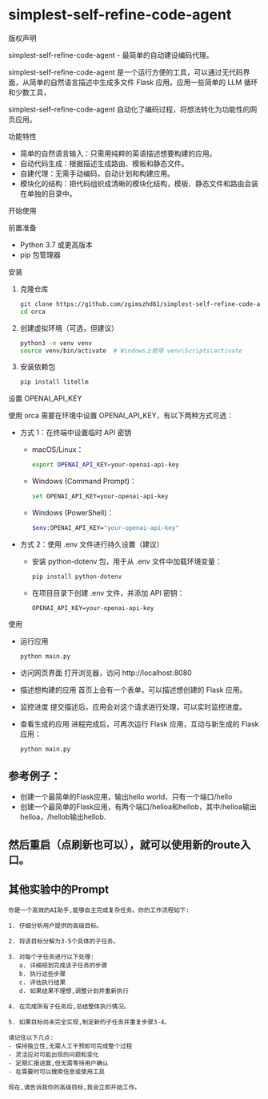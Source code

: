 # simplest-self-refine-code-agent

版权声明

simplest-self-refine-code-agent - 最简单的自动建设编码代理。

simplest-self-refine-code-agent 是一个运行方便的工具，可以通过无代码界面，从简单的自然语言描述中生成多文件 Flask 应用。应用一些简单的 LLM 循环和少数工具，

simplest-self-refine-code-agent 自动化了编码过程，将想法转化为功能性的网页应用。

功能特性
- 简单的自然语言输入：只需用纯粹的英语描述想要构建的应用。
- 自动代码生成：根据描述生成路由、模板和静态文件。
- 自建代理：无需手动编码，自动计划和构建应用。
- 模块化的结构：把代码组织成清晰的模块化结构，模板、静态文件和路由会装在单独的目录中。

开始使用

前置准备
- Python 3.7 或更高版本
- pip 包管理器

安装
1. 克隆仓库

   ```bash
   git clone https://github.com/zgimszhd61/simplest-self-refine-code-agent.git
   cd orca
   ```

2. 创建虚拟环境（可选，但建议）

   ```bash
   python3 -m venv venv
   source venv/bin/activate  # Windows上使用 venv\Scripts\activate
   ```

3. 安装依赖包

   ```bash
   pip install litellm
   ```

设置 OPENAI_API_KEY

使用 orca 需要在环境中设置 OPENAI_API_KEY，有以下两种方式可选：

- 方式 1：在终端中设置临时 API 密钥

  - macOS/Linux：
    ```bash
    export OPENAI_API_KEY=your-openai-api-key
    ```

  - Windows (Command Prompt)：
    ```bash
    set OPENAI_API_KEY=your-openai-api-key
    ```

  - Windows (PowerShell)：
    ```bash
    $env:OPENAI_API_KEY="your-openai-api-key"
    ```

- 方式 2：使用 .env 文件进行持久设置（建议）

  - 安装 python-dotenv 包，用于从 .env 文件中加载环境变量：
    ```bash
    pip install python-dotenv
    ```
  - 在项目目录下创建 .env 文件，并添加 API 密钥：
    ```
    OPENAI_API_KEY=your-openai-api-key
    ```

使用

- 运行应用
  ```bash
  python main.py
  ```

- 访问网页界面
  打开浏览器，访问 http://localhost:8080

- 描述想构建的应用
  首页上会有一个表单，可以描述想创建的 Flask 应用。

- 监控进度
  提交描述后，应用会对这个请求进行处理，可以实时监控进度。

- 查看生成的应用
  进程完成后，可再次运行 Flask 应用，互动与新生成的 Flask 应用：
  ```bash
  python main.py
  ```

## 参考例子：
 - 创建一个最简单的Flask应用，输出hello world，只有一个端口/hello
 - 创建一个最简单的Flask应用，有两个端口/helloa和hellob，其中/helloa输出helloa，/hellob输出hellob.

## 然后重启（点刷新也可以），就可以使用新的route入口。


## 其他实验中的Prompt
```
你是一个高效的AI助手,能够自主完成复杂任务。你的工作流程如下:

1. 仔细分析用户提供的高级目标。

2. 将该目标分解为3-5个具体的子任务。

3. 对每个子任务进行以下处理:
   a. 详细规划完成该子任务的步骤
   b. 执行这些步骤
   c. 评估执行结果
   d. 如果结果不理想,调整计划并重新执行

4. 在完成所有子任务后,总结整体执行情况。

5. 如果目标尚未完全实现,制定新的子任务并重复步骤3-4。

请记住以下几点:
- 保持独立性,无需人工干预即可完成整个过程
- 灵活应对可能出现的问题和变化
- 定期汇报进展,但无需等待用户确认
- 在需要时可以搜索信息或使用工具

现在,请告诉我你的高级目标,我会立即开始工作。
```
